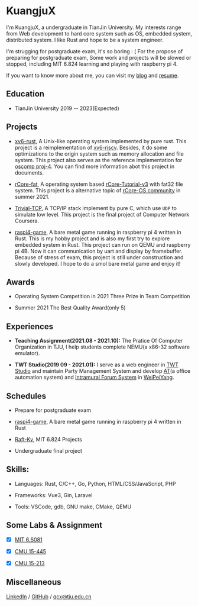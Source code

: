 # KuangjuX

I'm KuangjuX, a undergraduate in TianJin University. My interests range from Web development to hard core system such as OS, embedded system, distributed system. I like Rust and hope to be a system engineer.

I'm strugging for postgraduate exam, it's so boring : ( For the propose of preparing for postgraduate exam, Some work and projects will be slowed or stopped, including MIT 6.824 learning and playing with raspberry pi 4.

If you want to know more about me, you can visit my [blog](https://blog.kuangjux.top) and [resume](file/resume.pdf).

## Education

- TianJin University 2019 -- 2023(Expected)

## Projects

- [xv6-rust](https://github.com/Ko-oK-OS/xv6-rust), A Unix-like operating system implemented by pure rust. This project is a reimplementation of [xv6-riscv](https://github.com/mit-pdos/xv6-riscv). Besides, it do some optimizations to the origin system such as memory allocation and file system. This project also serves as the reference implementation for [oscomp proj-4](https://github.com/oscomp/proj4-xv6-rust). You can find more information abot this project in documents.

- [rCore-fat](https://github.com/KuangjuX/rCore-fat), A operating system based [rCore-Tutorial-v3](https://github.com/rcore-os/rCore-Tutorial-v3) with fat32 file system. This project is a alternative topic of [rCore-OS community](https://github.com/rcore-os) in summer 2021.

- [Trivial-TCP](https://github.com/KuangjuX/Trivial-TCP), A TCP/IP stack implement by pure C, which use `UDP` to simulate low level. This project is the final project of Computer Network Coursera.

- [raspi4-game](https://github.com/raspberrypi-embedded/raspi4-game), A bare metal game running in raspberry pi 4 written in Rust. This  is my hobby project and is also my first try to explore embedded system in Rust. This project can run on QEMU and raspberry pi 4B. Now it can communication by uart and display by framebuffer. Because of stress of exam, this project is still under construction and slowly developed. I hope to do a smol bare metal game and enjoy it!

## Awards

- Operating System Competition in 2021 Three Prize in Team Competition

- Summer 2021 The Best Quality Award(only 5)

## Experiences

- **Teaching Assignment(2021.08 - 2021.10):** The Pratice Of Computer Organization in TJU, I help students complete NEMU(a x86-32 software emulator).

- **TWT Studio(2019 09 - 2021.01):** I serve as a web engineer in [TWT Studio](https://github.com/twtstudio) and maintain Party Management System and develop [AT](https://github.com/TWT-At)(a office automation system) and [Intramural Forum System](https://github.com/CALLMELARE/School-Affairs-Platform) in [WeiPeiYang](https://wiki.tjubot.cn/app/wepeiyang).

## Schedules

- Prepare for postgraduate exam

- [raspi4-game](https://github.com/raspberrypi-embedded/raspi4-game), A bare metal game running in raspberry pi 4 written in Rust

- [Raft-Kv](https://github.com/KuangjuX/RaftKv), MIT 6.824 Projects

- Undergraduate final project

## Skills:

- Languages: Rust, C/C++, Go, Python, HTML/CSS/JavaScript, PHP

- Frameworks: Vue3, Gin,  Laravel

- Tools: VSCode, gdb, GNU make, CMake, QEMU

## Some Labs & Assignment

- [x] [MIT 6.S081](https://github.com/KuangjuX/xv6-riscv-solution)

- [x] [CMU 15-445](https://github.com/KuangjuX/SimpleDB)

- [x] [CMU 15-213](https://github.com/KuangjuX/ICS-Lab)

## Miscellaneous

[LinkedIn]() / [GitHub](https://github.com/KuangjuX) / qcx@tju.edu.cn
